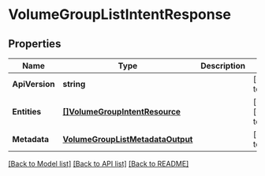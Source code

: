 # VolumeGroupListIntentResponse

## Properties
Name | Type | Description | Notes
------------ | ------------- | ------------- | -------------
**ApiVersion** | **string** |  | [default to null]
**Entities** | [**[]VolumeGroupIntentResource**](volume_group_intent_resource.md) |  | [optional] [default to null]
**Metadata** | [**VolumeGroupListMetadataOutput**](volume_group_list_metadata_output.md) |  | [default to null]

[[Back to Model list]](../README.md#documentation-for-models) [[Back to API list]](../README.md#documentation-for-api-endpoints) [[Back to README]](../README.md)


